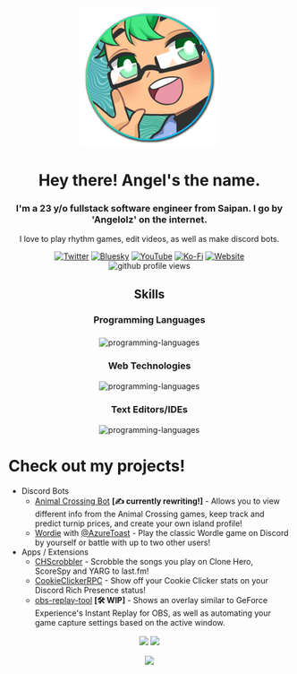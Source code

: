 <p align="center"><img src="https://raw.githubusercontent.com/angelolz/angelolz/main/img/icon.png" alt="angelolz-icon"/></p>

<h1 align="center">Hey there! Angel's the name. </h1>

<h3 align="center">I'm a 23 y/o fullstack software engineer from Saipan. I go by 'Angelolz' on the internet.</h3>
<p align="center">I love to play rhythm games, edit videos, as well as make discord bots.
<div align="center">
  <a align="center" href="https://twitter.com/angelolz1" target="blank"><img src="https://img.shields.io/badge/twitter-angelolz1-1a8cd8?style=for-the-badge&logo=twitter" alt="Twitter"/></a>
  <a align="center" href="https://bsky.app/profile/angelolz.one" target="blank"><img src="https://custom-icon-badges.herokuapp.com/badge/bluesky-angelolz.one-0085ff?style=for-the-badge&logo=bsky-icon" alt="Bluesky"/></a>
  <a align="center" href="https://youtube.com/angelolz1" target="blank"><img src="https://img.shields.io/badge/youtube-Angelolz-ff0000?style=for-the-badge&logo=youtube" alt="YouTube"/></a>
  <a align="center" href="https://ko-fi.com/angelolz" target="blank"><img src="https://img.shields.io/badge/donate-ko--fi-ff5f5f?style=for-the-badge&logo=kofi" alt="Ko-Fi"/></a>
  <a align="center" href="http://angelolz.one/" target="blank"><img src="https://custom-icon-badges.herokuapp.com/badge/website-angelolz.one-31748f?style=for-the-badge&logo=angelolz-icon&v=2" alt="Website"/></a>
</div>
<div align="center">
  <img src="https://komarev.com/ghpvc/?username=angelolz&style=for-the-badge" alt="github profile views"/>
</div>

<h2 align="center">Skills</h2>
<h3 align="center">Programming Languages</h3>
<p align="center"><img align="middle" src="https://skillicons.dev/icons?i=java,js,html,css,nodejs,docker,mysql" alt="programming-languages"/></p>

<h3 align="center">Web Technologies</h3>
<p align="center"><img align="center" src="https://skillicons.dev/icons?i=nodejs,bootstrap,jquery,react,postman,pug" alt="programming-languages"/></p>

<h3 align="center">Text Editors/IDEs</h3>
<p align="center"><a align=center><img align="center" src="https://skillicons.dev/icons?i=idea,vscode,atom" alt="programming-languages"/></a></p>

# Check out my projects!
- Discord Bots
  - [Animal Crossing Bot](https://top.gg/bot/701038771776520222) **[✍️ currently rewriting!]** - Allows you to view different info from the Animal Crossing games, keep track and predict turnip prices, and create your own island profile!
  - [Wordie](https://top.gg/bot/929381918728945725) with [@AzureToast](https://github.com/azuretoast) - Play the classic Wordle game on Discord by yourself or battle with up to two other users!
- Apps / Extensions
  - [CHScrobbler](https://github.com/angelolz/CHScrobbler) - Scrobble the songs you play on Clone Hero, ScoreSpy and YARG to last.fm!
  - [CookieClickerRPC](https://github.com/angelolz/CookieClickerRPC) - Show off your Cookie Clicker stats on your Discord Rich Presence status!
  - [obs-replay-tool](https://github.com/angelolz/obs-replay-tool) **[🛠️ WIP]** - Shows an overlay similar to GeForce Experience's Instant Replay for OBS, as well as automating your game capture settings based on the active window.

<div align="center">
  <img height=200 align="center" src="https://github-readme-stats.vercel.app/api?username=angelolz&theme=vue-dark&show_icons=true" />
  <img height=200 align="center" src="https://github-readme-stats.vercel.app/api/top-langs?username=angelolz&theme=vue-dark&layout=compact&langs_count=8&card_width=320" />
</div>
<br>
<div align="center">
  <img align="center" src="https://github-readme-stats.vercel.app/api/wakatime?username=angelolz&theme=vue-dark&langs_count=10" />
</div>
